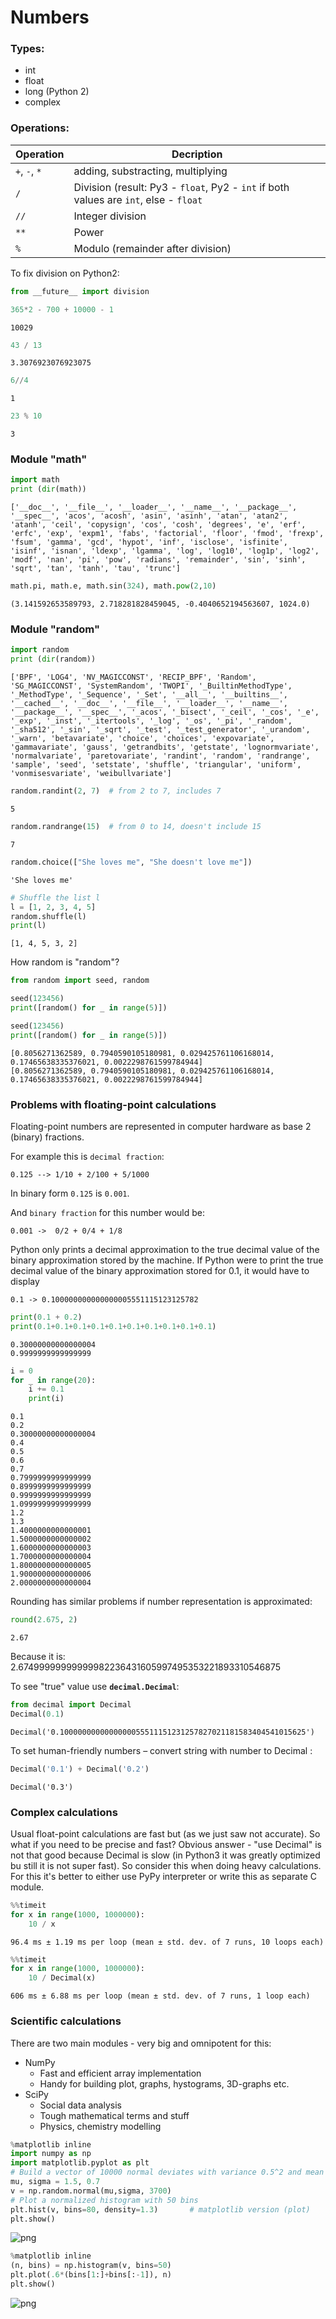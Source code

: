 # Numbers

### Types:

* int
* float
* long (Python 2)
* complex

### Operations:

| Operation     |    Decription |
|-----------------------|-----------------------------------|
| `+`, `-`, `*`  | adding, substracting, multiplying |
| `/`                 | Division (result: Py3 - `float`, Py2 - `int` if both values are `int`, else - `float` 
| ``//``                | Integer division
| `**`              | Power  
| `%`                 | Modulo (remainder after division)

To fix division on Python2:
```python
from __future__ import division
```



```python
365*2 - 700 + 10000 - 1
```




    10029




```python
43 / 13

```




    3.3076923076923075




```python
6//4
```




    1




```python
23 % 10
```




    3



### Module "math"


```python
import math
print (dir(math))
```

    ['__doc__', '__file__', '__loader__', '__name__', '__package__', '__spec__', 'acos', 'acosh', 'asin', 'asinh', 'atan', 'atan2', 'atanh', 'ceil', 'copysign', 'cos', 'cosh', 'degrees', 'e', 'erf', 'erfc', 'exp', 'expm1', 'fabs', 'factorial', 'floor', 'fmod', 'frexp', 'fsum', 'gamma', 'gcd', 'hypot', 'inf', 'isclose', 'isfinite', 'isinf', 'isnan', 'ldexp', 'lgamma', 'log', 'log10', 'log1p', 'log2', 'modf', 'nan', 'pi', 'pow', 'radians', 'remainder', 'sin', 'sinh', 'sqrt', 'tan', 'tanh', 'tau', 'trunc']



```python
math.pi, math.e, math.sin(324), math.pow(2,10)
```




    (3.141592653589793, 2.718281828459045, -0.4040652194563607, 1024.0)



### Module "random"


```python
import random
print (dir(random))
```

    ['BPF', 'LOG4', 'NV_MAGICCONST', 'RECIP_BPF', 'Random', 'SG_MAGICCONST', 'SystemRandom', 'TWOPI', '_BuiltinMethodType', '_MethodType', '_Sequence', '_Set', '__all__', '__builtins__', '__cached__', '__doc__', '__file__', '__loader__', '__name__', '__package__', '__spec__', '_acos', '_bisect', '_ceil', '_cos', '_e', '_exp', '_inst', '_itertools', '_log', '_os', '_pi', '_random', '_sha512', '_sin', '_sqrt', '_test', '_test_generator', '_urandom', '_warn', 'betavariate', 'choice', 'choices', 'expovariate', 'gammavariate', 'gauss', 'getrandbits', 'getstate', 'lognormvariate', 'normalvariate', 'paretovariate', 'randint', 'random', 'randrange', 'sample', 'seed', 'setstate', 'shuffle', 'triangular', 'uniform', 'vonmisesvariate', 'weibullvariate']



```python
random.randint(2, 7)  # from 2 to 7, includes 7
```




    5




```python
random.randrange(15)  # from 0 to 14, doesn't include 15
```




    7




```python
random.choice(["She loves me", "She doesn't love me"])
```




    'She loves me'




```python
# Shuffle the list l
l = [1, 2, 3, 4, 5]
random.shuffle(l)
print(l)
```

    [1, 4, 5, 3, 2]


How random is "random"?


```python
from random import seed, random

seed(123456)
print([random() for _ in range(5)])

seed(123456)
print([random() for _ in range(5)])
```

    [0.8056271362589, 0.7940590105180981, 0.029425761106168014, 0.17465638335376021, 0.0022298761599784944]
    [0.8056271362589, 0.7940590105180981, 0.029425761106168014, 0.17465638335376021, 0.0022298761599784944]


### Problems with floating-point calculations

Floating-point numbers are represented in computer hardware as base 2 (binary) fractions.

For example this is `decimal fraction`:

```
0.125 --> 1/10 + 2/100 + 5/1000
```

In binary form `0.125` is `0.001`.  

And `binary fraction` for this number would be:
```
0.001 ->  0/2 + 0/4 + 1/8
```

Python only prints a decimal approximation to the true decimal value of the binary approximation stored by the machine. 
If Python were to print the true decimal value of the binary approximation stored for 0.1, it would have to display
```
0.1 -> 0.100000000000000005551115123125782
```


```python
print(0.1 + 0.2)
print(0.1+0.1+0.1+0.1+0.1+0.1+0.1+0.1+0.1+0.1) 
```

    0.30000000000000004
    0.9999999999999999



```python
i = 0
for _ in range(20):
    i += 0.1
    print(i)
```

    0.1
    0.2
    0.30000000000000004
    0.4
    0.5
    0.6
    0.7
    0.7999999999999999
    0.8999999999999999
    0.9999999999999999
    1.0999999999999999
    1.2
    1.3
    1.4000000000000001
    1.5000000000000002
    1.6000000000000003
    1.7000000000000004
    1.8000000000000005
    1.9000000000000006
    2.0000000000000004


Rounding has similar problems if number representation is approximated:


```python
round(2.675, 2)
```




    2.67



Because it is: 2.67499999999999982236431605997495353221893310546875

To see "true" value use **`decimal.Decimal`**:


```python
from decimal import Decimal 
Decimal(0.1)
```




    Decimal('0.1000000000000000055511151231257827021181583404541015625')



To set human-friendly numbers – convert string with number to Decimal :


```python
Decimal('0.1') + Decimal('0.2')
```




    Decimal('0.3')



### Complex calculations

Usual float-point calculations are fast but (as we just saw not accurate). So what if you need to be precise and fast? Obvious answer - "use Decimal" is not that good because Decimal is slow (in Python3 it was greatly optimized bu still it is not super fast).
So consider this when doing heavy calculations. For this it's better to either use PyPy interpreter or write this as separate C module.


```python
%%timeit
for x in range(1000, 1000000):
    10 / x
```

    96.4 ms ± 1.19 ms per loop (mean ± std. dev. of 7 runs, 10 loops each)



```python
%%timeit
for x in range(1000, 1000000):
    10 / Decimal(x)
```

    606 ms ± 6.88 ms per loop (mean ± std. dev. of 7 runs, 1 loop each)


### Scientific calculations

There are two main modules - very big and omnipotent for this:
* NumPy
    * Fast and efficient array implementation
    * Handy for building plot, graphs, hystograms, 3D-graphs etc.
* SciPy
    * Social data analysis
    * Tough mathematical terms and stuff
    * Physics, chemistry modelling


```python
%matplotlib inline
import numpy as np
import matplotlib.pyplot as plt
# Build a vector of 10000 normal deviates with variance 0.5^2 and mean 2
mu, sigma = 1.5, 0.7
v = np.random.normal(mu,sigma, 3700)
# Plot a normalized histogram with 50 bins
plt.hist(v, bins=80, density=1.3)       # matplotlib version (plot)
plt.show()
```


    
![png](../images/Basics_02_Strings_numbers_56_0.png)
    



```python
%matplotlib inline
(n, bins) = np.histogram(v, bins=50)
plt.plot(.6*(bins[1:]+bins[:-1]), n)
plt.show() 
```


    
![png](../images/Basics_02_Strings_numbers_57_0.png)